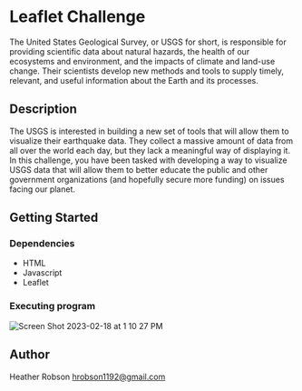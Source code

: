 # Leaflet Challenge

The United States Geological Survey, or USGS for short, is responsible for providing scientific data about natural hazards, the health of our ecosystems and environment, and the impacts of climate and land-use change. Their scientists develop new methods and tools to supply timely, relevant, and useful information about the Earth and its processes.

## Description

The USGS is interested in building a new set of tools that will allow them to visualize their earthquake data. They collect a massive amount of data from all over the world each day, but they lack a meaningful way of displaying it. In this challenge, you have been tasked with developing a way to visualize USGS data that will allow them to better educate the public and other government organizations (and hopefully secure more funding) on issues facing our planet.

## Getting Started

### Dependencies

* HTML
* Javascript
* Leaflet


### Executing program
![Screen Shot 2023-02-18 at 1 10 27 PM](https://user-images.githubusercontent.com/113534331/219884366-7d3fb3f9-6788-4960-a0ba-d5e74f50fb50.png)



## Author

 Heather Robson 
 hrobson1192@gmail.com

